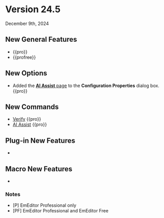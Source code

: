 # Version 24.5

December 9th, 2024

## New General Features

-  {{pro}}
-  {{profree}}

## New Options

- Added the [**AI Assist** page](../dlg/properties/ai_assist/index) to the **Configuration Properties** dialog box. {{pro}}


## New Commands

- [Verify](../cmd/file/file_verify) {{pro}}
- [AI Assist](../cmd/tools/property_ai_assist) {{pro}}

## Plug-in New Features

- 

## Macro New Features

- 

### Notes

- \[P\] EmEditor Professional only
- \[PF\] EmEditor Professional and EmEditor Free
